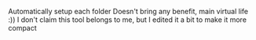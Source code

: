 Automatically setup each folder
Doesn't bring any benefit, main virtual life :))
I don't claim this tool belongs to me, but I edited it a bit to make it more compact
